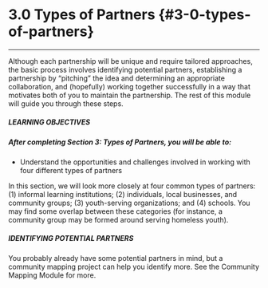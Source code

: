 # 3.0 Types of Partners {#3-0-types-of-partners}
<hr>

Although each partnership will be unique and require tailored approaches, the basic process involves identifying potential partners, establishing a partnership by “pitching” the idea and determining an appropriate collaboration, and (hopefully) working together successfully in a way that motivates both of you to maintain the partnership. The rest of this module will guide you through these steps.

<div class="table-format"><span class="title"><h5>LEARNING OBJECTIVES</h5></span><h5>After completing Section 3: Types of Partners, you will be able to:</h5><ul><li>Understand the opportunities and challenges involved in working with four different types of partners</li></ul>
</div>

In this section, we will look more closely at four common types of partners: (1) informal learning institutions; (2) individuals, local businesses, and community groups; (3) youth-serving organizations; and (4) schools. You may find some overlap between these categories (for instance, a community group may be formed around serving homeless youth).

<div class="table-format"><span class="title"><h5>IDENTIFYING POTENTIAL PARTNERS</h5></span><p>You probably already have some potential partners in mind, but a community mapping project can help you identify more. See the Community Mapping Module for more. </p></div>

